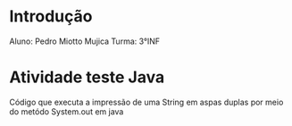 # Introdução

Aluno: Pedro Miotto Mujica
Turma: 3°INF

# Atividade teste Java

Código que executa a impressão de uma String em aspas duplas por meio do metódo System.out em java



